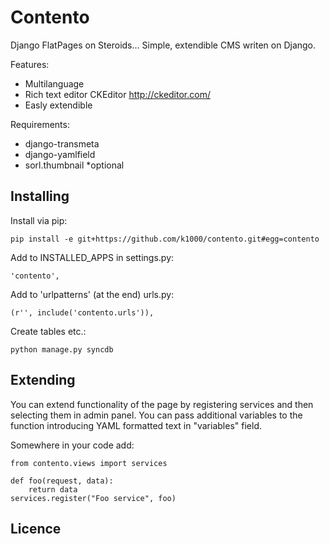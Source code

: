 Contento
========
Django FlatPages on Steroids...
Simple, extendible CMS writen on Django. 

Features:
* Multilanguage
* Rich text editor CKEditor http://ckeditor.com/
* Easly extendible

Requirements:
* django-transmeta 
* django-yamlfield
* sorl.thumbnail *optional

Installing
----------
Install via pip:

    pip install -e git+https://github.com/k1000/contento.git#egg=contento

Add to INSTALLED_APPS in settings.py:
    
    'contento',

Add to 'urlpatterns' (at the end) urls.py:
    
    (r'', include('contento.urls')),
    
Create tables etc.:

    python manage.py syncdb

Extending
---------
You can extend functionality of the page by registering services and then selecting them in admin panel.
You can pass additional variables to the function introducing YAML formatted text in "variables" field.

Somewhere in your code add:

    from contento.views import services
    
    def foo(request, data):
        return data
    services.register("Foo service", foo)

Licence
-------
